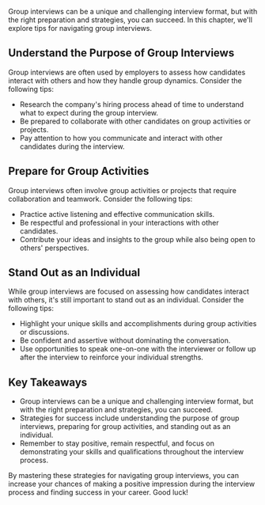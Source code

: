 
Group interviews can be a unique and challenging interview format, but with the right preparation and strategies, you can succeed. In this chapter, we'll explore tips for navigating group interviews.

Understand the Purpose of Group Interviews
------------------------------------------

Group interviews are often used by employers to assess how candidates interact with others and how they handle group dynamics. Consider the following tips:

* Research the company's hiring process ahead of time to understand what to expect during the group interview.
* Be prepared to collaborate with other candidates on group activities or projects.
* Pay attention to how you communicate and interact with other candidates during the interview.

Prepare for Group Activities
----------------------------

Group interviews often involve group activities or projects that require collaboration and teamwork. Consider the following tips:

* Practice active listening and effective communication skills.
* Be respectful and professional in your interactions with other candidates.
* Contribute your ideas and insights to the group while also being open to others' perspectives.

Stand Out as an Individual
--------------------------

While group interviews are focused on assessing how candidates interact with others, it's still important to stand out as an individual. Consider the following tips:

* Highlight your unique skills and accomplishments during group activities or discussions.
* Be confident and assertive without dominating the conversation.
* Use opportunities to speak one-on-one with the interviewer or follow up after the interview to reinforce your individual strengths.

Key Takeaways
-------------

* Group interviews can be a unique and challenging interview format, but with the right preparation and strategies, you can succeed.
* Strategies for success include understanding the purpose of group interviews, preparing for group activities, and standing out as an individual.
* Remember to stay positive, remain respectful, and focus on demonstrating your skills and qualifications throughout the interview process.

By mastering these strategies for navigating group interviews, you can increase your chances of making a positive impression during the interview process and finding success in your career. Good luck!
